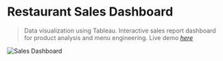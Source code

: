 # Restaurant Sales Dashboard
> Data visualization using Tableau. Interactive sales report dashboard for product analysis and menu engineering. 
> Live demo [_here_](https://public.tableau.com/views/RestaurantSalesDashboard_16663137023760/SalesDashboard?:language=en-US&:display_count=n&:origin=viz_share_link)


![Sales Dashboard](https://user-images.githubusercontent.com/109071450/197735394-a670d834-658a-4da9-877f-d10cb9453332.png)
